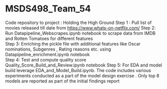 # MSDS498_Team_54

Code repository to project : Holding the High Ground
Step 1 : Pull list of movies released till date from https://www.whats-on-netflix.com/
Step 2:  Run Datapipeline_Webscrapes.ipynb notebook to scrape data from IMDB and Rotten Tomatoes for different features  
Step 3:  Enriching the pickle file with additional features like Oscar nominations, Subgenres , Rating reasons etc. using Datapipeline_enrichment.ipynb notebook  
Step 4: Test and compute quality score Quality_Score_Build_and_Review.ipynb notebook
Step 5: For EDA and model build leverage EDA_and_Model_Build.ipynb. The code includes various experiments conducted as a part of the model design exercise . Only top 8 models are reported as part of the initial findings report 
